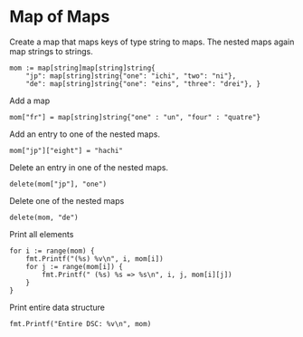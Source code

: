 # Map of Maps #
  
Create a map that maps keys of type string to maps.
The nested maps again map strings to strings.

    mom := map[string]map[string]string{ 
  		"jp": map[string]string{"one": "ichi", "two": "ni"}, 
  		"de": map[string]string{"one": "eins", "three": "drei"}, }
  	
Add a map

    mom["fr"] = map[string]string{"one" : "un", "four" : "quatre"}
  
Add an entry to one of the nested maps.

  	mom["jp"]["eight"] = "hachi"
  
Delete an entry in one of the nested maps.

  	delete(mom["jp"], "one")
  
Delete one of the nested maps

  	delete(mom, "de")
  
Print all elements

  	for i := range(mom) {
  		fmt.Printf("(%s) %v\n", i, mom[i])
  		for j := range(mom[i]) {
  			fmt.Printf(" (%s) %s => %s\n", i, j, mom[i][j])
  		}
  	}
  
Print entire data structure

  	fmt.Printf("Entire DSC: %v\n", mom)                                          
    
